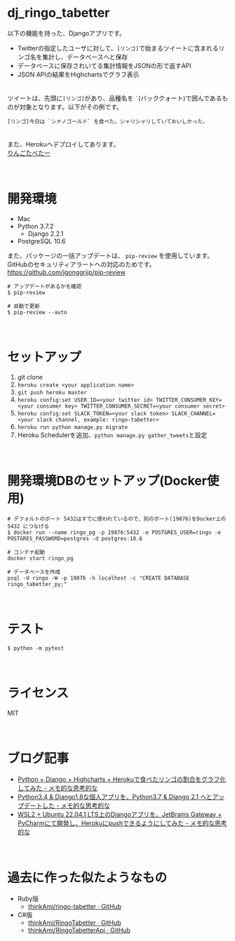 # dj_ringo_tabetter


以下の機能を持った、Djangoアプリです。

- Twitterの指定したユーザに対して、`[リンゴ]`で始まるツイートに含まれるリンゴ名を集計し、データベースへと保存
- データベースに保存されいてる集計情報をJSONの形で返すAPI
- JSON APIの結果をHighchartsでグラフ表示

　  
ツイートは、先頭に`[リンゴ]`があり、品種名を `` ` ``(バッククォート)で囲んであるものが対象となります。以下がその例です。

```
[リンゴ]今日は `シナノゴールド` を食べた。シャリシャリしていておいしかった。
```

　  
また、Herokuへデプロイしてあります。  
[りんごたべたー](http://ringo-tabetter.herokuapp.com/hc/total)

　
# 開発環境
- Mac
- Python 3.7.2
  - Django 2.2.1
- PostgreSQL 10.6

また、パッケージの一括アップデートは、 `pip-review` を使用しています。GitHubのセキュリティアラートへの対応のためです。  
https://github.com/jgonggrijp/pip-review

```
# アップデートがあるかを確認
$ pip-review

# 自動で更新
$ pip-review --auto
```


　  
# セットアップ
1. git clone
2. `heroku create <your application name>`
3. `git push heroku master`
4. `heroku config:set USER_ID=<your twitter id> TWITTER_CONSUMER_KEY=<your consumer key> TWITTER_CONSUMER_SECRET=<your consumer secret>`
5. `heroku config:set SLACK_TOKEN=<your slack token> SLACK_CHANNEL=<your slack channel, example: ringo-tabetter>`
6. `heroku run python manage.py migrate`
7. Heroku Schedulerを追加、`python manage.py gather_tweets`と設定

　  

# 開発環境DBのセットアップ(Docker使用)

```
# デフォルトのポート 5432はすでに使われているので、別のポート(19876)をDocker上の 5432 につなげる
$ docker run --name ringo_pg -p 19876:5432 -e POSTGRES_USER=ringo -e POSTGRES_PASSWORD=postgres -d postgres:10.6

# コンテナ起動
docker start ringo_pg

# データベースを作成
psql -U ringo -W -p 19876 -h localhost -c "CREATE DATABASE ringo_tabetter_py;"
```

　  

# テスト

```
$ python -m pytest
```

　  
# ライセンス
MIT

　  
# ブログ記事
- [Python + Django + Highcharts + Herokuで食べたリンゴの割合をグラフ化してみた - メモ的な思考的な](http://thinkami.hatenablog.com/entry/2015/08/26/055717)
- [Python3.4 & Django1.8な個人アプリを、Python3.7 & Django 2.1 へとアップデートした - メモ的な思考的な](https://thinkami.hatenablog.com/entry/2019/02/15/003051)
- [WSL2 + Ubuntu 22.04.1 LTS上のDjangoアプリを、JetBrains Gateway + PyCharmにて開発し、Herokuにpushできるようにしてみた - メモ的な思考的な](https://thinkami.hatenablog.com/entry/2022/09/11/220335)

　
# 過去に作った似たようなもの

- Ruby版
   - [thinkAmi/ringo-tabetter · GitHub](https://github.com/thinkAmi/ringo-tabetter)
- C#版
   - [thinkAmi/RingoTabetter · GitHub](https://github.com/thinkAmi/RingoTabetter)
   - [thinkAmi/RingoTabetterApi · GitHub](https://github.com/thinkAmi/RingoTabetterApi)
